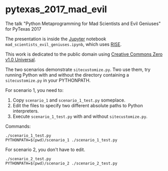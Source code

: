 # pytexas_2017_mad_evil

The talk "Python Metaprogramming for Mad Scientists and Evil Geniuses" for PyTexas 2017

The presentation is inside the [Jupyter](http://jupyter.org/) notebook `mad_scientists_evil_geniuses.ipynb`, which uses [RISE](https://damianavila.github.io/RISE/).

This work is dedicated to the public domain using [Creative Commons Zero v1.0 Universal](https://creativecommons.org/publicdomain/zero/1.0/).

The two scenarios demonstrate `sitecustomize.py`. Two use them, try running
Python with and without the directory containing a `sitecustomize.py` in your
PYTHONPATH.

For scenario 1, you need to:

1. Copy `scenario_1` and `scenario_1_test.py` someplace.
2. Edit the files to specify two different absolute paths to Python interpreters.
3. Execute `scenario_1_test.py` with and without `sitecustomize.py`.

Commands:

    ./scenario_1_test.py
    PYTHONPATH=$(pwd)/scenario_1 ./scenario_1_test.py

For scenario 2, you don't have to edit.

    ./scenario_2_test.py
    PYTHONPATH=$(pwd)/scenario_2 ./scenario_2_test.py
